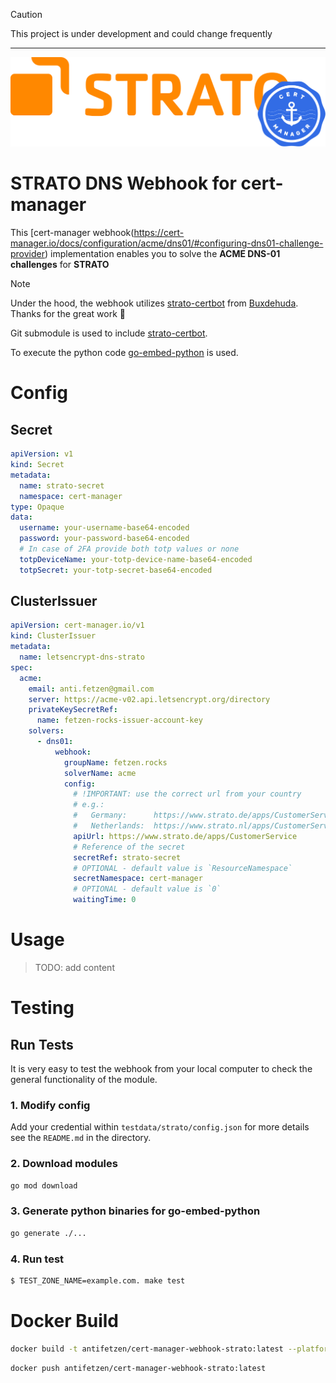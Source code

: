 > [!CAUTION]
> This project is under development and could change frequently

---

![Logo - cert-manager-webhook-strato](/docs/images/cert-manager-webhook-strato-logo.svg)

# STRATO DNS Webhook for cert-manager

This [cert-manager webhook(https://cert-manager.io/docs/configuration/acme/dns01/#configuring-dns01-challenge-provider) implementation enables you to solve the **ACME DNS-01 challenges** for **STRATO** 

> [!NOTE]
> Under the hood, the webhook utilizes [strato-certbot](https://github.com/Buxdehuda/strato-certbot) from [Buxdehuda](https://github.com/Buxdehuda). Thanks for the great work 🙏
> 
> Git submodule is used to include [strato-certbot](https://github.com/Buxdehuda/strato-certbot).
> 
> To execute the python code [go-embed-python](https://github.com/kluctl/go-embed-python) is used.


# Config

## Secret
```yaml
apiVersion: v1
kind: Secret
metadata:
  name: strato-secret
  namespace: cert-manager
type: Opaque
data:
  username: your-username-base64-encoded
  password: your-password-base64-encoded
  # In case of 2FA provide both totp values or none
  totpDeviceName: your-totp-device-name-base64-encoded
  totpSecret: your-totp-secret-base64-encoded
```

## ClusterIssuer
```yaml
apiVersion: cert-manager.io/v1
kind: ClusterIssuer
metadata:
  name: letsencrypt-dns-strato
spec:
  acme:
    email: anti.fetzen@gmail.com
    server: https://acme-v02.api.letsencrypt.org/directory
    privateKeySecretRef:
      name: fetzen-rocks-issuer-account-key
    solvers:
      - dns01:
          webhook:
            groupName: fetzen.rocks
            solverName: acme
            config:
              # !IMPORTANT: use the correct url from your country
              # e.g.:
              #   Germany:      https://www.strato.de/apps/CustomerService
              #   Netherlands:  https://www.strato.nl/apps/CustomerService#skl
              apiUrl: https://www.strato.de/apps/CustomerService
              # Reference of the secret
              secretRef: strato-secret
              # OPTIONAL - default value is `ResourceNamespace`
              secretNamespace: cert-manager
              # OPTIONAL - default value is `0`
              waitingTime: 0
```

# Usage

> TODO: add content


# Testing

## Run Tests

It is very easy to test the webhook from your local computer to check the general functionality of the module.


### 1. Modify config
Add your credential within `testdata/strato/config.json` for more details see the `README.md` in the directory.

### 2. Download modules
```bash
go mod download
```

### 3. Generate python binaries for **go-embed-python**
```bash
go generate ./...
```

### 4. Run test
```bash
$ TEST_ZONE_NAME=example.com. make test
```

# Docker Build

```bash
docker build -t antifetzen/cert-manager-webhook-strato:latest --platform=linux/amd64 .
```

```bash
docker push antifetzen/cert-manager-webhook-strato:latest
```
